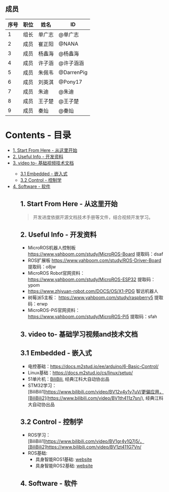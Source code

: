 ## 成员
|序号 |职位 | 姓名  | ID|
|---|---|---|---|
| 1 |组长|单广志| @单广志 |
| 2 |成员|崔正阳| @NANA |
| 3 |成员|杨鑫海| @杨鑫海 |
| 4 |成员|许子涵| @许子涵涵 |
| 5 |成员|朱佩韦| @DarrenPig |
| 6 |成员|刘英淇| @Pony17 |
| 7 |成员|朱迪| @朱迪|
| 8 |成员|王子楚| @王子楚 |
| 9 |成员|秦灿| @秦灿 |


# Contents - 目录
<nav>
  <ul>
    <li><a href="#start">1. Start From Here - 从这里开始</a></li>
    <li><a href="#info">2. Useful Info - 开发资料</a></li>
    <li><a href="#video">3. video to- 基础视频技术文档</a></li>
      <ul>
        <li><a href="#embedded">3.1 Embedded - 嵌入式</a></li>
        <li><a href="#control">3.2 Control - 控制学</a></li>
      </ul>
    <li><a href="#software">4. Software - 软件</a>
      <ul>


<section id="start"></section>

# 1. Start From Here - 从这里开始

> 开发进度依据开源文档技术手册等文件，结合视频开发学习。

<section id="info"></section>

# 2. Useful Info - 开发资料

* MicroROS机器人控制板 https://www.yahboom.com/study/MicroROS-Board 提取码：dsaf
* ROS扩展板 https://www.yahboom.com/study/ROS-Driver-Board 提取码：o8jw
* MicroROS Robot官网资料：https://www.yahboom.com/study/MicroROS-ESP32 提取码：ypom
* https://www.zhiyuan-robot.com/DOCS/OS/X1-PDG        智远机器人
* 树莓派5主板： https://www.yahboom.com/study/raspberry5 提取码：erwp
* MicroROS-Pi5官网资料：https://www.yahboom.com/study/MicroROS-Pi5 提取码：sfah

<section id="video"></section>

# 3. video to- 基础学习视频and技术文档

<section id="embedded"></section>

## 3.1 Embedded - 嵌入式
* 电控基础：https://docs.m2stud.io/ee/arduino/6-Basic-Control/
* Linux基础：https://docs.m2stud.io/cs/linux/setup/
* 51单片机：[BiliBili](https://www.bilibili.com/video/BV1Mb411e7re/), 经典江科大自动协出品
* STM32学习：[BiliBili1]https://www.bilibili.com/video/BV12v4y1y7uV/更偏应用，[BiliBili2](https://www.bilibili.com/video/BV1th411z7sn/), 经典江科大自动协出品                 

<section id="control"></section>

## 3.2 Control - 控制学
* ROS学习：[BiliBili1]https://www.bilibili.com/video/BV1gr4y1Q7j5/，[BiliBili2]https://www.bilibili.com/video/BV1zt411G7Vn/
* ROS基础:
  * 具身智能ROS1基础: [website](http://www.autolabor.com.cn/book/ROSTutorials/)
  * 具身智能ROS2基础: [website](https://zhangzhiwei-zzw.github.io/ROS2%E5%AD%A6%E4%B9%A0/ROS2/)

<section id="software"></section>

# 4. Software - 软件